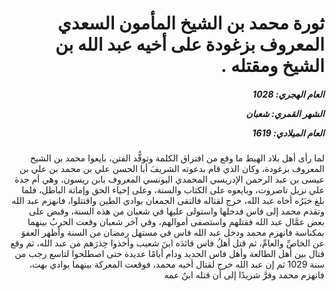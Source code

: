 <h1 dir="rtl">ثورة محمد بن الشيخ المأمون السعدي المعروف بزغودة على أخيه عبد الله بن الشيخ ومقتله .</h1>

<h5 dir="rtl">العام الهجري:  1028

الشهر القمري: شعبان

العام الميلادي: 1619</h5>

<p dir="rtl">لما رأى أهل بلاد الهبط ما وقع من افتراق الكلمة وتوقُّد الفتن، بايعوا محمد بن الشيخ المعروف بزغودة، وكان الذي قام بدعوته الشريفَ أبا الحسن علي بن محمد بن علي بن عيسى بن عبد الرحمن الإدريسي المحمدي اليونسي المعروف بابن ريسون، وهي أم جدة علي نزيل تاصروت، وبايعوه على الكتاب والسنة، وعلى إحياء الحق وإماتة الباطل، فلما بلغ خبَرُه أخاه عبد الله، خرج لقتاله فالتقى الجمعان بوادي الطين واقتتلوا، فانهزم عبد الله وتقدم محمد إلى فاس فدخلها واستولى عليها في شعبان من هذه السنة، وقبض على بعض عمَّال عبد الله فقتلهم واستصفى أموالهم، وفي آخر شعبان وقعت الحربُ بينهما بمكناسة فانهزم محمد ودخل عبد الله فاس في مستهل رمضان من السنة وأظهر العفوَ عن الخاصِّ والعامِّ، ثم قتل أهلُ فاس قائدَه ابنَ شعيب وأخذوا حِذرَهم من عبد الله، ثم وقع قتال بين أهل الطالعة وأهل فاس الجديد ودام أيامًا عديدة حتى اصطلحوا لتاسع رجب من سنة 1029 ثم إن عبد الله خرج لقتال أخيه محمد، فوقعت المعركة بينهما بوادي بهت، فانهزم محمد وفرَّ شريدًا إلى أن قتله ابنُ عمه</p></br>
